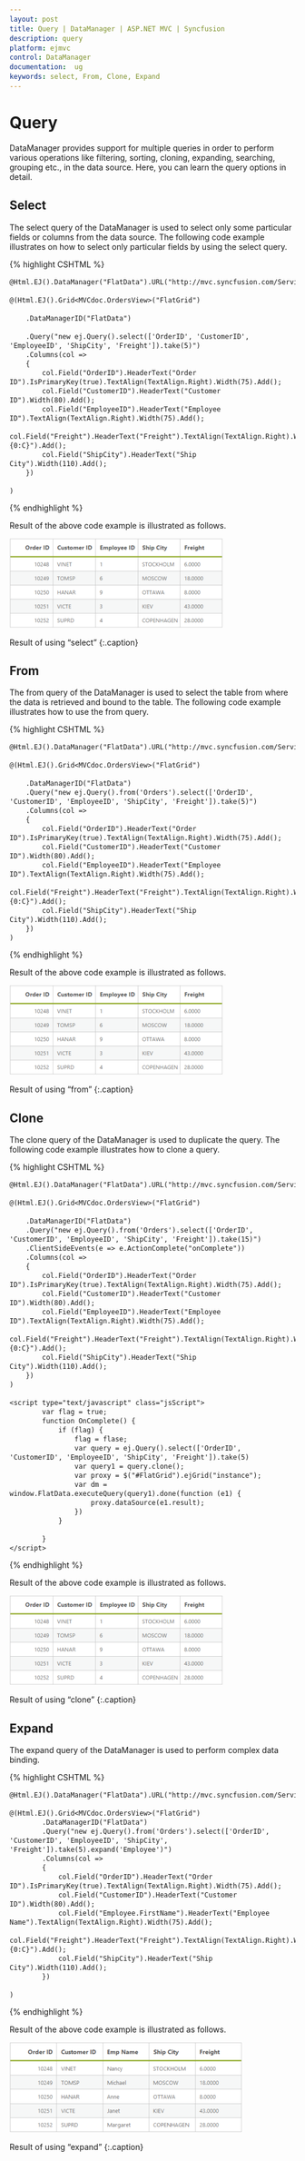 ```yaml
---
layout: post
title: Query | DataManager | ASP.NET MVC | Syncfusion
description: query
platform: ejmvc
control: DataManager
documentation:  ug
keywords: select, From, Clone, Expand
---
```


# Query

DataManager provides support for multiple queries in order to perform various operations like filtering, sorting, cloning, expanding, searching, grouping etc., in the data source. Here, you can learn the query options in detail.

## Select

The select query of the DataManager is used to select only some particular fields or columns from the data source. The following code example illustrates on how to select only particular fields by using the select query.

{% highlight CSHTML %}

    @Html.EJ().DataManager("FlatData").URL("http://mvc.syncfusion.com/Services/Northwnd.svc/Orders/").Adaptor(AdaptorType.ODataAdaptor).CrossDomain(true)

    @(Html.EJ().Grid<MVCdoc.OrdersView>("FlatGrid")

        .DataManagerID("FlatData")

        .Query("new ej.Query().select(['OrderID', 'CustomerID', 'EmployeeID', 'ShipCity', 'Freight']).take(5)")
        .Columns(col =>
        {
            col.Field("OrderID").HeaderText("Order ID").IsPrimaryKey(true).TextAlign(TextAlign.Right).Width(75).Add();
            col.Field("CustomerID").HeaderText("Customer ID").Width(80).Add();
            col.Field("EmployeeID").HeaderText("Employee ID").TextAlign(TextAlign.Right).Width(75).Add();
            col.Field("Freight").HeaderText("Freight").TextAlign(TextAlign.Right).Width(75).Format("{0:C}").Add();
            col.Field("ShipCity").HeaderText("Ship City").Width(110).Add();
        })

    )

{% endhighlight %}

Result of the above code example is illustrated as follows.

![](Query_images/Query_img1.png)

Result of using “select”
{:.caption}

## From

The from query of the DataManager is used to select the table from where the data is retrieved and bound to the table. The following code example illustrates how to use the from query.

{% highlight CSHTML %}

    @Html.EJ().DataManager("FlatData").URL("http://mvc.syncfusion.com/Services/Northwnd.svc/").Adaptor(AdaptorType.ODataAdaptor).CrossDomain(true)

    @(Html.EJ().Grid<MVCdoc.OrdersView>("FlatGrid")

        .DataManagerID("FlatData")
        .Query("new ej.Query().from('Orders').select(['OrderID', 'CustomerID', 'EmployeeID', 'ShipCity', 'Freight']).take(5)")
        .Columns(col =>
        {
            col.Field("OrderID").HeaderText("Order ID").IsPrimaryKey(true).TextAlign(TextAlign.Right).Width(75).Add();
            col.Field("CustomerID").HeaderText("Customer ID").Width(80).Add();
            col.Field("EmployeeID").HeaderText("Employee ID").TextAlign(TextAlign.Right).Width(75).Add();
            col.Field("Freight").HeaderText("Freight").TextAlign(TextAlign.Right).Width(75).Format("{0:C}").Add();
            col.Field("ShipCity").HeaderText("Ship City").Width(110).Add();
        })
    )

{% endhighlight  %}

Result of the above code example is illustrated as follows.

![](Query_images/Query_img2.png)

Result of using “from”
{:.caption}

## Clone

The clone query of the DataManager is used to duplicate the query. The following code example illustrates how to clone a query.

{% highlight CSHTML %}

    @Html.EJ().DataManager("FlatData").URL("http://mvc.syncfusion.com/Services/Northwnd.svc/").Adaptor(AdaptorType.ODataAdaptor).CrossDomain(true)

    @(Html.EJ().Grid<MVCdoc.OrdersView>("FlatGrid")

        .DataManagerID("FlatData")
        .Query("new ej.Query().from('Orders').select(['OrderID', 'CustomerID', 'EmployeeID', 'ShipCity', 'Freight']).take(15)")
        .ClientSideEvents(e => e.ActionComplete("onComplete"))
        .Columns(col =>
        {
            col.Field("OrderID").HeaderText("Order ID").IsPrimaryKey(true).TextAlign(TextAlign.Right).Width(75).Add();
            col.Field("CustomerID").HeaderText("Customer ID").Width(80).Add();
            col.Field("EmployeeID").HeaderText("Employee ID").TextAlign(TextAlign.Right).Width(75).Add();
            col.Field("Freight").HeaderText("Freight").TextAlign(TextAlign.Right).Width(75).Format("{0:C}").Add();
            col.Field("ShipCity").HeaderText("Ship City").Width(110).Add();
        })
    )

    <script type="text/javascript" class="jsScript">
            var flag = true;
            function OnComplete() {
                if (flag) {
                    flag = flase;
                    var query = ej.Query().select(['OrderID', 'CustomerID', 'EmployeeID', 'ShipCity', 'Freight']).take(5)
                    var query1 = query.clone();
                    var proxy = $("#FlatGrid").ejGrid("instance");
                    var dm = window.FlatData.executeQuery(query1).done(function (e1) {
                        proxy.dataSource(e1.result);
                    })
                }

            }
    </script>

{% endhighlight  %}

Result of the above code example is illustrated as follows.

![](Query_images/Query_img3.png)

Result of using “clone”
{:.caption}

## Expand

The expand query of the DataManager is used to perform complex data binding.

{% highlight CSHTML %}

    @Html.EJ().DataManager("FlatData").URL("http://mvc.syncfusion.com/Services/Northwnd.svc/").Adaptor(AdaptorType.ODataAdaptor).CrossDomain(true)

    @(Html.EJ().Grid<MVCdoc.OrdersView>("FlatGrid")
            .DataManagerID("FlatData")
            .Query("new ej.Query().from('Orders').select(['OrderID', 'CustomerID', 'EmployeeID', 'ShipCity', 'Freight']).take(5).expand('Employee')")
            .Columns(col =>
            {
                col.Field("OrderID").HeaderText("Order ID").IsPrimaryKey(true).TextAlign(TextAlign.Right).Width(75).Add();
                col.Field("CustomerID").HeaderText("Customer ID").Width(80).Add();
                col.Field("Employee.FirstName").HeaderText("Employee Name").TextAlign(TextAlign.Right).Width(75).Add();
                col.Field("Freight").HeaderText("Freight").TextAlign(TextAlign.Right).Width(75).Format("{0:C}").Add();
                col.Field("ShipCity").HeaderText("Ship City").Width(110).Add();
            })

    )

{% endhighlight  %}

Result of the above code example is illustrated as follows.

![](Query_images/Query_img4.png)

Result of using “expand”
{:.caption}
